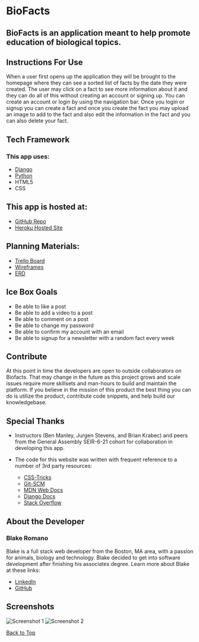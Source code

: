 <a id='top'></a>

# BioFacts
## BioFacts is an application meant to help promote education of biological topics. 

## Instructions For Use

When a user first opens up the application they will be brought to the homepage where they can see a sorted list of facts by the date they were created. The user may click on a fact to see more information about it and they can do all of this without creating an account or signing up. You can create an account or login by using the navigation bar. Once you login or signup you can create a fact and once you create the fact you may upload an image to add to the fact and also edit the information in the fact and you can also delete your fact.

## Tech Framework
### This app uses:

* [Django](https://www.djangoproject.com/)
* [Python](https://www.python.org/)
* HTML5
* CSS
  
## This app is hosted at: 
* [GitHub Repo](https://github.com/blakeromano/biofacts)
* [Heroku Hosted Site](https://biofacts.herokuapp.com/)

## Planning Materials:
* [Trello Board](https://trello.com/b/NBnSCmK7/biofacts)
* [Wireframes](https://wireframe.cc/bWJ5Os)
* [ERD](https://whimsical.com/biofacts-5UexCWCkMWNtG65hdtbyY9)
## Ice Box Goals
* Be able to like a post
* Be able to add a video to a post
* Be able to comment on a post
* Be able to change my password
* Be able to confirm my account with an email
* Be able to signup for a newsletter with a random fact every week

## Contribute

At this point in time the developers are open to outside collaborators on Biofacts. That may change in the future as this project grows and scale issues require more skillsets and man-hours to build and maintain the platform.  If you believe in the mission of this product the best thing you can do is utilize the product, contribute code snippets, and help build our knowledgebase.


## Special Thanks

* Instructors (Ben Manley, Jurgen Stevens, and Brian Krabec) and peers from the General Assembly SEIR-6-21 cohort for collaboration in developing this app.

* The code for this website was written with frequent reference to a number of 3rd party resources:
  * [CSS-Tricks](https://css-tricks.com/)
  * [Git-SCM](https://git-scm.com/docs)
  * [MDN Web Docs](https://developer.mozilla.org/en-US/)
  * [Django Docs](https://docs.djangoproject.com/en/3.2/)
  * [Stack Overflow](https://stackoverflow.com/)

## About the Developer

### Blake Romano

Blake is a full stack web developer from the Boston, MA area, with a passion for animals, biology and technology. Blake decided to get into software development after finishing his associates degree. Learn more about Blake at these links:

* [LinkedIn](https://www.linkedin.com/in/blakeromano)
* [GitHub](www.GitHub.com/blakeromano)

## Screenshots

![Screenshot 1](public/screenshots/ShopIndex.png)
![Screenshot 2](public/screenshots/ProductIndex.png)

[Back to Top](#top)